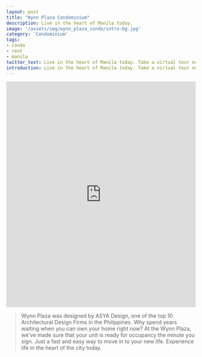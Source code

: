 ```yaml
---
layout: post
title: "Wynn Plaza Condominium"
description: Live in the heart of Manila today.
image: '/assets/img/wynn_plaza_condo/intro-bg.jpg'
category: 'Condominium'
tags:
- condo
- rent
- manila
twitter_text: Live in the heart of Manila today. Take a virtual tour now.
introduction: Live in the heart of Manila today. Take a virtual tour now.
---
```

<iframe  style="width: 900px; height: 600px; border: none; max-width: 100%;" frameborder="0" allow="vr,gyroscope,accelerometer,fullscreen" scrolling="no" allowfullscreen="true" src="https://kuula.co/share/7Pgb2?fs=1&vr=1&thumbs=1&chromeless=1&logo=1"></iframe>

>Wynn Plaza was designed by ASYA Design, one of the top 10 Architectural Design Firms in the Philippines. Why spend years waiting when you can own your home right now? At the Wynn Plaza, we've made sure that your unit is ready for occupancy the minute you sign. Just a fast and easy way to move in to your new life. Experience life in the heart of the city today. 
